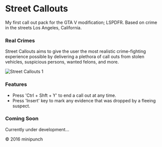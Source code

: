 # Street Callouts
My first call out pack for the GTA V modification; LSPDFR. Based on crime in the streets Los Angeles, California.

### Real Crimes
Street Callouts aims to give the user the most realistic crime-fighting experience possible by delivering a plethora of call outs from stolen vehicles, suspicious persons, wanted felons, and more.

![Street Callouts 1](http://s31.postimg.org/5d319ppyz/Street_Callouts1_dropshadow.png)

### Features
* Press 'Ctrl + Shft + Y' to end a call out at any time.
* Press 'Insert' key to mark any evidence that was dropped by a fleeing suspect.

### Coming Soon

Currently under development...

&copy; 2016 minipunch
